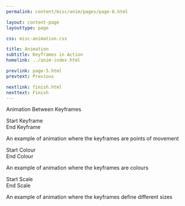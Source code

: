 ```yaml
---
permalink: content/misc/anim/pages/page-6.html

layout: content-page
layouttype: page

css: misc-animation.css

title: Animation
subtitle: Keyframes in Action
homelink: ../anim-index.html

prevlink: page-5.html
prevtext: Previous

nextlink: finish.html
nexttext: Finish
---
```


<div class="full-size-content-container"> 

  <p class="page-narrative-header first-content">
    Animation Between Keyframes
  </p>

  <div class="anim-container">
    <div class="circle start-point"></div>
    <div class="start-label">Start Keyframe</div>
    <div class="circle end-point"></div>
    <div class="end-label">End Keyframe</div>
    <div class="circle movement"></div>
  </div>

  <p class="narrative-image-label">An example of animation where the keyframes are points of movement</p>

  <div class="anim-container">
    <div class="circle start-point"></div>
    <div class="start-label">Start Colour</div>
    <div class="circle end-point"></div>
    <div class="end-label">End Colour</div>
    <div class="colour-changer colour"></div>
  </div>

  <p class="narrative-image-label">An example of animation where the keyframes are colours</p>

  <div class="anim-container">
    <div class="circle start-point"></div>
    <div class="start-label">Start Scale</div>
    <div class="circle end-point end-scale"></div>
    <div class="end-label end-scale-label">End Scale</div>
    <div class="scale-changer scale"></div>    
  </div>

  <p class="narrative-image-label">An example of animation where the keyframes define different sizes</p>

</div>